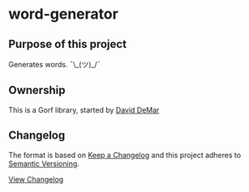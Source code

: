 # word-generator

## Purpose of this project

Generates words. ¯\\\_(ツ)_/¯

## Ownership

This is a Gorf library, started by [David DeMar](mailto:dfdemar@gmail.com)

## Changelog

The format is based on [Keep a Changelog](http://keepachangelog.com/)
and this project adheres to [Semantic Versioning](http://semver.org/).

[View Changelog](CHANGELOG.md)
